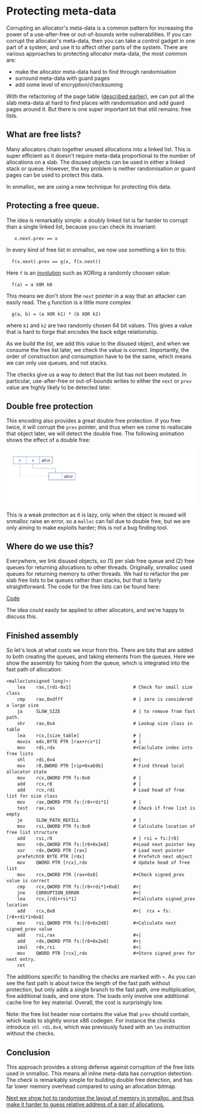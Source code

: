 # Protecting meta-data

Corrupting an allocator's meta-data is a common pattern for increasing the power of a use-after-free or out-of-bounds write vulnerabilities.
If you can corrupt the allocator's meta-data, then you can take a control gadget in one part of a system, and use it to affect other parts of the system.
There are various approaches to protecting allocator meta-data, the most common are:

* make the allocator meta-data hard to find through randomisation
* surround meta-data with guard pages
* add some level of encryption/checksuming

With the refactoring of the page table ([described earlier](./VariableSizedChunks.md)), we can put all the slab meta-data at hard to find places with randomisation and add guard pages around it.
But there is one super important bit that still remains: free lists.

##  What are free lists?

Many allocators chain together unused allocations into a linked list.
This is super efficient as it doesn't require meta-data proportional to the number of allocations on a slab.
The disused objects can be used in either a linked stack or queue.
However, the key problem is neither randomisation or guard pages can be used to protect this data.

In snmalloc, we are using a new technique for protecting this data.

## Protecting a free queue.

The idea is remarkably simple: a doubly linked list is far harder to corrupt than a single linked list, because you can check its invariant:
```
   x.next.prev == x
```
In every kind of free list in snmalloc, we now use something a kin to this:
```
  f(x.next).prev == g(x, f(x.next))
```
Here `f` is an [involution](https://en.wikipedia.org/wiki/Involution_(mathematics)) such as XORing a randomly choosen value:
```
  f(a) = a XOR k0
```
This means we don't store the `next` pointer in a way that an attacker can easily read.
The `g` function is a little more complex
```
  g(a, b) = (a XOR k1) * (b XOR k2)
```
where `k1` and `k2` are two randomly chosen 64 bit values.
This gives a value that is hard to forge that encodes the back edge relationship.

As we build the list, we add this value to the disused object, and when we consume the free list later, we check the value is correct.
Importantly, the order of construction and consumption have to be the same, which means we can only use queues, and not stacks.

The checks give us a way to detect that the list has not been mutated.
In particular, use-after-free or out-of-bounds writes to either the `next` or `prev` value are highly likely to be detected later.

## Double free protection

This encoding also provides a great double free protection.
If you free twice, it will corrupt the `prev` pointer, and thus when we come to reallocate that object later, we will detect the double free.
The following animation shows the effect of a double free:

![Double free protection example](./data/doublefreeprotection.gif)

This is a weak protection as it is lazy, only when the object is reused will snmalloc raise an error, so a `malloc` can fail due to double free, but we are only aiming to make exploits harder; this is not a bug finding tool.


## Where do we use this?

Everywhere, we link disused objects, so (1) per slab free queue and (2) free queues for returning allocations to other threads.
Originally, snmalloc used queues for returning memory to other threads.
We had to refactor the per slab free lists to be queues rather than stacks, but that is fairly straightforward.
The code for the free lists can be found here:

[Code](https://github.com/microsoft/snmalloc/blob/main/src/snmalloc/mem/freelist.h)

The idea could easily be applied to other allocators, and we're happy to discuss this.

## Finished assembly

So let's look at what costs we incur from this.
There are bits that are added to both creating the queues, and taking elements from the queues.
Here we show the assembly for taking from the queue, which is integrated into the fast path of allocation:
```x86asm
<malloc(unsigned long)>:
    lea    rax,[rdi-0x1]                       # Check for small size class
    cmp    rax,0xdfff                          # | zero is considered a large size
    ja     SLOW_SIZE                           # | to remove from fast path.
    shr    rax,0x4                             # Lookup size class in table
    lea    rcx,[size_table]                    # | 
    movzx  edx,BYTE PTR [rax+rcx*1]            # | 
    mov    rdi,rdx                             #+Caclulate index into free lists
    shl    rdi,0x4                             #+|
    mov    r8,QWORD PTR [rip+0xab9b]           # Find thread local allocator state
    mov    rcx,QWORD PTR fs:0x0                # |
    add    rcx,r8                              # |
    add    rcx,rdi                             # Load head of free list for size class
    mov    rax,QWORD PTR fs:[r8+rdi*1]         # |
    test   rax,rax                             # Check if free list is empty
    je     SLOW_PATH_REFILL                    # |
    mov    rsi,QWORD PTR fs:0x0                # Calculate location of free list structure
    add    rsi,r8                              # | rsi = fs:[r8]
    mov    rdx,QWORD PTR fs:[r8+0x2e8]         #+Load next pointer key
    xor    rdx,QWORD PTR [rax]                 # Load next pointer
    prefetcht0 BYTE PTR [rdx]                  # Prefetch next object
    mov    QWORD PTR [rcx],rdx                 # Update head of free list
    mov    rcx,QWORD PTR [rax+0x8]             #+Check signed_prev value is correct
    cmp    rcx,QWORD PTR fs:[r8+rdi*1+0x8]     #+|
    jne    CORRUPTION_ERROR                    #+|
    lea    rcx,[rdi+rsi*1]                     #+Calculate signed_prev location
    add    rcx,0x8                             #+|  rcx = fs:[r8+rdi*1+0x8]
    mov    rsi,QWORD PTR fs:[r8+0x2d8]         #+Calculate next signed_prev value
    add    rsi,rax                             #+|
    add    rdx,QWORD PTR fs:[r8+0x2e0]         #+|
    imul   rdx,rsi                             #+|
    mov    QWORD PTR [rcx],rdx                 #+Store signed_prev for next entry.
    ret
```
The additions specific to handling the checks are marked with `+`.
As you can see the fast path is about twice the length of the fast path without protection, but only adds a single branch to the fast path, one multiplication, five additional loads, and one store.
The loads only involve one additional cache line for key material.
Overall, the cost is surprisingly low.

Note: the free list header now contains the value that `prev` should contain, which leads to slightly worse x86 codegen.
For instance the checks introduce `shl rdi,0x4`, which was previously fused with an `lea` instruction without the checks.

## Conclusion

This approach provides a strong defense against corruption of the free lists used in snmalloc.
This means all inline meta-data has corruption detection.
The check is remarkably simple for building double free detection, and has far lower memory overhead compared to using an allocation bitmap.

[Next we show hot to randomise the layout of memory in snmalloc, and thus make it harder to guess relative address of a pair of allocations.](./Randomisation.md)
